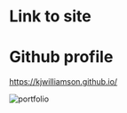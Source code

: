 # Link to site

# Github profile

https://kjwilliamson.github.io/



![portfolio](https://user-images.githubusercontent.com/24884380/168884679-fa4f89d6-c9ee-4689-a964-33ee11bbdeb7.jpg)
